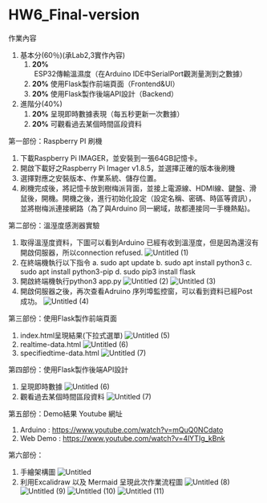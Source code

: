 # HW6_Final-version
作業內容

1. 基本分(60％)(承Lab2,3實作內容)
    1. **20%** ESP32傳輸溫濕度（在Arduino IDE中SerialPort觀測量測到之數據）
    2. **20%** 使用Flask製作前端頁面（Frontend&UI）
    3. **20%** 使用Flask製作後端API設計（Backend）
2. 進階分(40%)
    1. **20%** 呈現即時數據表現（每五秒更新一次數據）
    2. **20%** 可觀看過去某個時間區段資料

第一部份：Raspberry PI 刷機
1. 下載Raspberry Pi IMAGER，並安裝到一張64GB記憶卡。
2. 開啟下載好之Raspberry Pi Imager v1.8.5，並選擇正確的版本後刷機
3. 選擇對應之安裝版本、作業系統、儲存位置。
4. 刷機完成後，將記憶卡放到樹梅派背面，並接上電源線、HDMI線、鍵盤、滑鼠後，開機。開機之後，進行初始化設定（設定名稱、密碼、時區等資訊），並將樹梅派連接網路（為了與Arduino 同一網域，故都連接同一手機熱點)。

第二部份：溫溼度感測器實驗
1. 取得溫溼度資料，下圖可以看到Arduino 已經有收到溫溼度，但是因為還沒有開啟伺服器，所以connection refused.
![Untitled (1)](https://github.com/jackychen1021/HW6_Final-version/assets/150798964/3b32c396-c58f-437c-abe7-18f71517b0e4)
2. 在終端機執行以下指令
a. sudo apt update
b. sudo apt install python3
c. sudo apt install python3-pip
d. sudo pip3 install flask
3. 開啟終端機執行python3  app.py
![Untitled (2)](https://github.com/jackychen1021/HW6_Final-version/assets/150798964/b6ba4746-bb26-48a9-bc2c-d2b80d4a03e8)
![Untitled (3)](https://github.com/jackychen1021/HW6_Final-version/assets/150798964/852c705b-b2ed-46d8-9db0-643a7137fe1c)
4. 開啟伺服器之後，再次查看Adruino 序列埠監控窗，可以看到資料已經Post 成功。
![Untitled (4)](https://github.com/jackychen1021/HW6_Final-version/assets/150798964/ac640d99-883d-43a4-bfcc-a86a9c1fc60d)

第三部份：使用Flask製作前端頁面
1. index.html呈現結果(下拉式選單)
![Untitled (5)](https://github.com/jackychen1021/HW6_Final-version/assets/150798964/217ef099-fede-48c4-a453-2b7962d91dd5)
2. realtime-data.html
![Untitled (6)](https://github.com/jackychen1021/HW6_Final-version/assets/150798964/7678564c-6b80-47c7-8652-abe6507f16b8)
3. specifiedtime-data.html
![Untitled (7)](https://github.com/jackychen1021/HW6_Final-version/assets/150798964/c286f4e0-9f80-40c8-9e75-355105956e4f)

第四部份：使用Flask製作後端API設計
1. 呈現即時數據
![Untitled (6)](https://github.com/jackychen1021/HW6_Final-version/assets/150798964/7678564c-6b80-47c7-8652-abe6507f16b8)
2. 觀看過去某個時間區段資料
![Untitled (7)](https://github.com/jackychen1021/HW6_Final-version/assets/150798964/c286f4e0-9f80-40c8-9e75-355105956e4f)

第五部份：Demo結果 Youtube 網址
1. Arduino : https://www.youtube.com/watch?v=mQuQ0NCdato
2. Web Demo : https://www.youtube.com/watch?v=4lYTIg_kBnk

第六部份：
1. 手繪架構圖
![Untitled](https://github.com/jackychen1021/HW6_Final-version/assets/150798964/7f357777-3edf-4d44-b0b1-ea563e03c266)
2. 利用Excalidraw 以及 Mermaid 呈現此次作業流程圖
![Untitled (8)](https://github.com/jackychen1021/HW6_Final-version/assets/150798964/efc4a518-3c27-4a45-8fba-660cc2e1d4c6)
![Untitled (9)](https://github.com/jackychen1021/HW6_Final-version/assets/150798964/d03c3dd7-f747-4e4a-ad0a-3eed8520ef4f)
![Untitled (10)](https://github.com/jackychen1021/HW6_Final-version/assets/150798964/ed4b96b6-b393-4f81-bc26-8bdda6db265d)
![Untitled (11)](https://github.com/jackychen1021/HW6_Final-version/assets/150798964/1f9fdc7b-fe7e-4b8e-b274-b41735e905b7)
